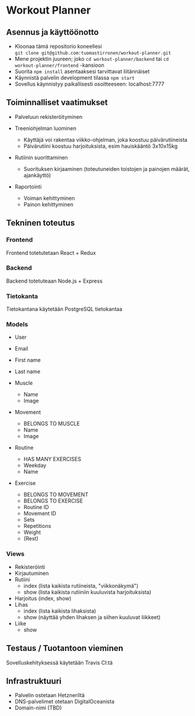 # Workout Planner

## Asennus ja käyttöönotto
* Kloonaa tämä repositorio koneellesi  
`git clone git@github.com:tuomastirronen/workout-planner.git`
* Mene projektin juureen; joko `cd workout-planner/backend` tai `cd workout-planner/frontend` -kansioon
* Suorita `npm install` asentaaksesi tarvittavat liitännäiset
* Käynnistä palvelin development tilassa `npm start`
* Sovellus käynnistyy paikallisesti osoitteeseen: localhost:7777

## Toiminnalliset vaatimukset
* Palveluun rekisteröityminen
* Treeniohjelman luominen
  * Käyttäjä voi rakentaa viikko-ohjelman, joka koostuu päivärutiineista
  * Päivärutiini koostuu harjoituksista, esim hauiskääntö 3x10x15kg
  
* Rutiinin suorittaminen
  * Suorituksen kirjaaminen (toteutuneiden toistojen ja painojen määrät, ajankäyttö)
  
* Raportointi
  * Voiman kehittyminen
  * Painon kehittyminen

## Tekninen toteutus

### Frontend
Frontend totetutetaan React + Redux

### Backend
Backend totetuteaan Node.js + Express

### Tietokanta
Tietokantana käytetään PostgreSQL tietokantaa

### Models
* User
 * Email
 * First name
 * Last name
 
* Muscle
  * Name
  * Image
  
* Movement
  * BELONGS TO MUSCLE
  * Name
  * Image

* Routine
  * HAS MANY EXERCISES
  * Weekday
  * Name

* Exercise
  * BELONGS TO MOVEMENT
  * BELONGS TO EXERCISE
  * Routine ID
  * Movement ID
  * Sets
  * Repetitions
  * Weight
  * (Rest)
  
### Views
* Rekisteröinti
* Kirjautuminen
* Rutiini
  * index (lista kaikista rutiineista, "viikkonäkymä")
  * show (lista kaikista rutiiniin kuuluvista harjoituksista)
* Harjoitus (index, show)
* Lihas
  * index (lista kaikista lihaksista)
  * show (näyttää yhden lihaksen ja siihen kuuluvat liikkeet)
* Liike
  * show
  
## Testaus / Tuotantoon vieminen
Sovelluskehityksessä käytetään Travis CI:tä

## Infrastruktuuri
* Palvelin ostetaan Hetzneriltä
* DNS-palvelimet otetaan DigitalOceanista
* Domain-nimi (TBD)

  
